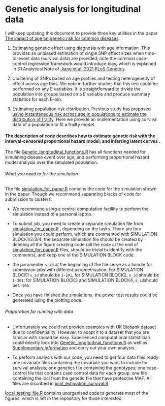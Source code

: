 # Genetic analysis for longitudinal data 
I will keep updating this document to provide three key utilities in the paper [The impact of age on genetic risk for common diseases](https://journals.plos.org/plosgenetics/article?id=10.1371/journal.pgen.1009723). 

1. Estimating genetic effect using diagnosis with age information. This provides an unbiased estimation of single SNP effect sizes when time-to-event data (survival data) are provided; note the common case-control regression framework would introduce bias, which is explained in S1 Analytical Note of [Jiang et al. 2021 PLoS Genetics](https://journals.plos.org/plosgenetics/article?id=10.1371/journal.pgen.1009723).

2. Clustering of SNPs based on age profiles and testing heterogeneity of effect across age bins. We note in further studies that this test could be performed on any E variables. It is straightforward to divide the population into groups based on a E variable and produce summary statistics for each E-bin. 

3. Estimating population risk distribution. Previous study has proposed [using instantaneous risk across age in populations to estimate the distribution of frailty](https://link.springer.com/article/10.2307/2061224). Here we provide an implementation using survival data of a population to fit a frailty model.   

#### The description of code describes how to estimate genetic risk with the interval-censored proportional hazard model; and inferring latent curves  .

The file [Genetic_longitudinal_functions.R](https://github.com/Xilin-Jiang/longitudinal_genetic_analysis/blob/main/Genetic_longitudinal_functions.R "Genetic_longitudinal_functions.R") has all functions needed for simulating disease event over age, and performing proportional hazard model analysis over the simulated population. 

###### What you need to for the simulation

The file [simulation_for_paper.R](https://github.com/Xilin-Jiang/longitudinal_genetic_analysis/blob/main/simulation_for_paper.R "simulation_for_paper.R") contains the code for the simulation shown in the paper. Though we recommend saparating blocks of code for submission to clusters. 

* We recommend using a central computation facillity to perform the simulation instead of a personal laptop.

* To submit job, you need to create a separate simulation file from [simulation_for_paper.R](https://github.com/Xilin-Jiang/longitudinal_genetic_analysis/blob/main/simulation_for_paper.R "simulation_for_paper.R") , depending on the tasks. There are four simulation you could perform, which are commented with SIMULATION BLOCK1/2/3/4; the separate simulation file should be created by deleting all the figure creating code (all the code at the end of [simulation_for_paper.R](https://github.com/Xilin-Jiang/longitudinal_genetic_analysis/blob/main/simulation_for_paper.R "simulation_for_paper.R") files, should be trivial to identify with the comments), and keep one of the  SIMULATION BLOCK code.

* the paramenter `s_id` at the beginning of the file serve as a handle for submission jobs with different parametrisation. For SIMULATION BLOCK1 `s_id` should be `1-201`, for SIMULATION BLOCK2, `s_id` should be `1-301`; for SIMULATION BLOCK3 and SIMULATION BLOCK4, `s_id`should be`1-100`.

* Once you have finished the simulations, the power test results could be generated using the plotting code.

###### Praparation for running with data

* Unfortunately we could not provide examples with UK Biobank dataset due to confidentiality; However, to adapt it to a dataset that you are familiar with should be easy. Experienced computational statistician could directly look into [Genetic_longitudinal_functions.R](https://github.com/Xilin-Jiang/longitudinal_genetic_analysis/blob/main/Genetic_longitudinal_functions.R "Genetic_longitudinal_functions.R") as well as [Supplementary Information](https://www.biorxiv.org/content/10.1101/2020.07.17.208280v1.supplementary-material) and carry out your own analysis. 

* To perform analysis with our code, you need to get four data files ready: one covariate files containing the covariate you want to include for survival analysis; one genetics file containing the genotypes; one case-control file that contains case control data for each group; one file containing the loci from the genetic file that have protective MAF. All files are discribed in  [joint_estimation_survival.R](https://github.com/Xilin-Jiang/longitudinal_genetic_analysis/blob/main/joint_estimation_survival.R "joint_estimation_survival.R") . 

[local_testing_file.R](https://github.com/Xilin-Jiang/longitudinal_genetic_analysis/blob/main/local_testing_file.R "local_testing_file.R") contains unorganised code to generate most of the figures, which is left in the repository for those interested. 
